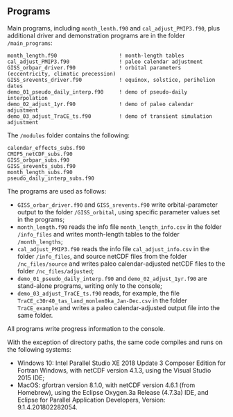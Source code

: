 ## Programs ##

Main programs, including `month_lenth.f90` and `cal_adjust_PMIP3.f90`, plus additional driver and demonstration programs are in the folder `/main_programs`:

	month_length.f90					! month-length tables
	cal_adjust_PMIP3.f90				! paleo calendar adjustment
	GISS_orbpar_driver.f90				! orbital parameters (eccentricity, climatic precession)
	GISS_srevents_driver.f90			! equinox, solstice, perihelion dates
	demo_01_pseudo_daily_interp.f90		! demo of pseudo-daily interpolation
	demo_02_adjust_1yr.f90				! demo of paleo calendar adjustment
	demo_03_adjust_TraCE_ts.f90			! demo of transient simulation adjustment

The `/modules` folder contains the following:

	calendar_effects_subs.f90
	CMIP5_netCDF_subs.f90
	GISS_orbpar_subs.f90
	GISS_srevents_subs.f90
	month_length_subs.f90
	pseudo_daily_interp_subs.f90

The programs are used as follows:

- `GISS_orbar_driver.f90` and `GISS_srevents.f90` write orbital-parameter output to the folder `/GISS_orbital`, using specific parameter values set in the programs;
- `month_length.f90` reads the info file `month_length_info.csv` in the folder `/info_files` and writes month-length tables to the folder `/month_lengths`;
- `cal_adjust_PMIP3.f90` reads the info file `cal_adjust_info.csv` in the folder `/info_files`, and source netCDF files from the folder `/nc_files/source` and writes paleo calendar-adjusted netCDF files to the folder `/nc_files/adjusted`;
- `demo_01_pseudo_daily_interp.f90` and `demo_02_adjust_1yr.f90` are stand-alone programs, writing only to the console;
- `demo_03_adjust_TraCE_ts.f90` reads, for example, the file `TraCE_c30r40_tas_land_monlen0ka_Jan-Dec.csv` in the folder `TraCE_example` and writes a paleo calendar-adjusted output file into the same folder.

All programs write progress information to the console.

With the exception of directory paths, the same code compiles and runs on the following systems:

- Windows 10: Intel Parallel Studio XE 2018 Update 3 Composer Edition for Fortran Windows, with netCDF version 4.1.3, using the Visual Studio 2015 IDE; 
- MacOS: gfortran version 8.1.0, with netCDF version 4.6.1 (from Homebrew), using the Eclipse Oxygen.3a Release (4.7.3a) IDE, and Eclipse for Parallel Application Developers, Version: 9.1.4.201802282054.